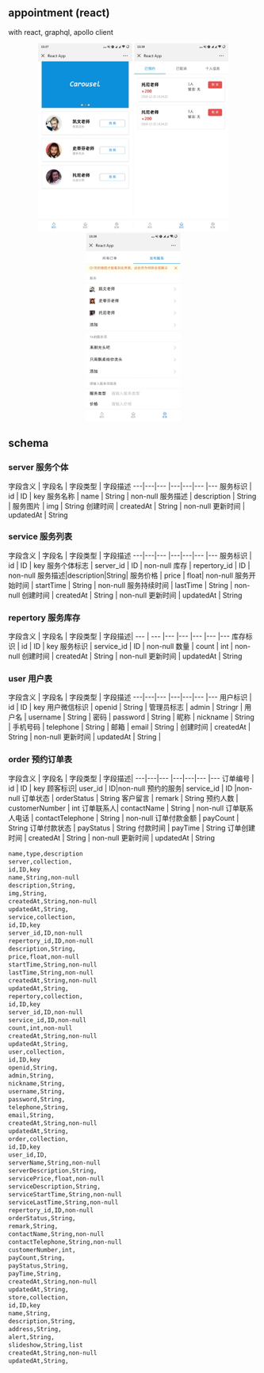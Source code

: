 ## appointment (react)
with react, graphql, apollo client

<div align="center">
    <img src="https://github.com/kulley/imgs/blob/master/appointment-react-1.jpg" width="190" >
    <img src="https://github.com/kulley/imgs/blob/master/appointment-react-2.jpg" width="190">
    <img src="https://github.com/kulley/imgs/blob/master/appointment-react-3.jpg" width="190" >
 </div>

 ## schema
 ### server 服务个体

 字段含义 | 字段名 | 字段类型 | 字段描述
 ---|---|--- |---|---|--- |---
 服务标识 | id | ID | key
 服务名称 | name | String | non-null
 服务描述  | description | String |
 服务图片 | img | String
 创建时间 | createdAt | String | non-null
 更新时间 | updatedAt | String

 ### service 服务列表

 字段含义 | 字段名 | 字段类型 | 字段描述
 ---|---|--- |---|---|--- |---
 服务标识 | id | ID | key
 服务个体标志 | server_id | ID | non-null
 库存 | repertory_id | ID | non-null
 服务描述|description|String|
 服务价格 | price | float| non-null
 服务开始时间 | startTime | String | non-null
 服务持续时间 | lastTime | String | non-null
 创建时间 | createdAt | String | non-null
 更新时间 | updatedAt | String


 ### repertory 服务库存

 字段含义 | 字段名 | 字段类型 | 字段描述|
 --- | --- |--- |--- |--- |--- |---
 库存标识 | id | ID | key
 服务标识 | service_id | ID | non-null
 数量 | count | int | non-null
 创建时间 | createdAt | String | non-null
 更新时间 | updatedAt | String

 ### user 用户表

 字段含义 | 字段名 | 字段类型 | 字段描述
 ---|---|--- |---|---|--- |---
 用户标识 | id | ID | key
 用户微信标识 | openid | String |
 管理员标志 | admin | Stringr |
 用户名 | username | String |
 密码 | password | String |
 昵称 | nickname | String |
 手机号码  | telephone | String |
 邮箱 | email | String |
 创建时间 | createdAt | String | non-null
 更新时间 | updatedAt | String |


 ### order 预约订单表

 字段含义 | 字段名 | 字段类型 | 字段描述|
 ---|---|--- |---|---|--- |---
 订单编号 | id | ID | key
 顾客标识| user_id | ID|non-null
 预约的服务| service_id | ID |non-null
 订单状态 | orderStatus | String
 客户留言 | remark | String
 预约人数 | customerNumber | int
 订单联系人| contactName | String | non-null
 订单联系人电话 | contactTelephone | String | non-null
 订单付款金额 | payCount | String
 订单付款状态 | payStatus | String
 付款时间 | payTime | String
 订单创建时间 | createdAt | String | non-null
 更新时间 | updatedAt | String


 ```
name,type,description
server,collection,
id,ID,key
name,String,non-null
description,String,
img,String,
createdAt,String,non-null
updatedAt,String,
service,collection,
id,ID,key
server_id,ID,non-null
repertory_id,ID,non-null
description,String,
price,float,non-null
startTime,String,non-null
lastTime,String,non-null
createdAt,String,non-null
updatedAt,String,
repertory,collection,
id,ID,key
server_id,ID,non-null
service_id,ID,non-null
count,int,non-null
createdAt,String,non-null
updatedAt,String,
user,collection,
id,ID,key
openid,String,
admin,String,
nickname,String,
username,String,
password,String,
telephone,String,
email,String,
createdAt,String,non-null
updatedAt,String,
order,collection,
id,ID,key
user_id,ID,
serverName,String,non-null
serverDescription,String,
servicePrice,float,non-null
serviceDescription,String,
serviceStartTime,String,non-null
serviceLastTime,String,non-null
repertory_id,ID,non-null
orderStatus,String,
remark,String,
contactName,String,non-null
contactTelephone,String,non-null
customerNumber,int,
payCount,String,
payStatus,String,
payTime,String,
createdAt,String,non-null
updatedAt,String,
store,collection,
id,ID,key
name,String,
description,String,
address,String,
alert,String,
slideshow,String,list
createdAt,String,non-null
updatedAt,String,
 ```